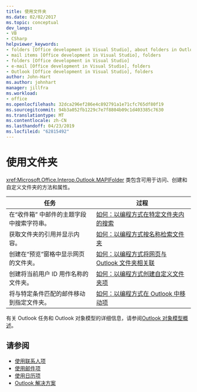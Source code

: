 ```yaml
---
title: 使用文件夹
ms.date: 02/02/2017
ms.topic: conceptual
dev_langs:
- VB
- CSharp
helpviewer_keywords:
- folders [Office development in Visual Studio], about folders in Outlook
- mail items [Office development in Visual Studio], folders
- folders [Office development in Visual Studio]
- e-mail [Office development in Visual Studio], folders
- Outlook [Office development in Visual Studio], folders
author: John-Hart
ms.author: johnhart
manager: jillfra
ms.workload:
- office
ms.openlocfilehash: 32dca296ef286e4c892791a1e71cfc765df80f19
ms.sourcegitcommit: 94b3a052fb1229c7e7f8804b09c1d403385c7630
ms.translationtype: MT
ms.contentlocale: zh-CN
ms.lasthandoff: 04/23/2019
ms.locfileid: "62815492"
---
```

# <a name="work-with-folders"></a>使用文件夹
  <xref:Microsoft.Office.Interop.Outlook.MAPIFolder> 类包含可用于访问、创建和自定义文件夹的方法和属性。

|任务|过程|
|----------|---------------|
|在“收件箱” 中邮件的主题字段中搜索字符串。|[如何：以编程方式在特定文件夹内的搜索](../vsto/how-to-programmatically-search-within-a-specific-folder.md)|
|获取文件夹的引用并显示内容。|[如何：以编程方式按名称检索文件夹](../vsto/how-to-programmatically-retrieve-a-folder-by-name.md)|
|创建在“预览”窗格中显示网页的文件夹。|[如何：以编程方式将网页与 Outlook 文件夹相关联](../vsto/how-to-programmatically-associate-a-web-page-with-an-outlook-folder.md)|
|创建将当前用户 ID 用作名称的文件夹。|[如何：以编程方式创建自定义文件夹项](../vsto/how-to-programmatically-create-custom-folder-items.md)|
|将与特定条件匹配的邮件移动到指定文件夹。|[如何：以编程方式在 Outlook 中移动项](../vsto/how-to-programmatically-move-items-in-outlook.md)|

 有关 Outlook 任务和 Outlook 对象模型的详细信息，请参阅[Outlook 对象模型概述](../vsto/outlook-object-model-overview.md)。

## <a name="see-also"></a>请参阅
- [使用联系人项](../vsto/working-with-contact-items.md)
- [使用邮件项](../vsto/working-with-mail-items.md)
- [使用日历项](../vsto/working-with-calendar-items.md)
- [Outlook 解决方案](../vsto/outlook-solutions.md)
